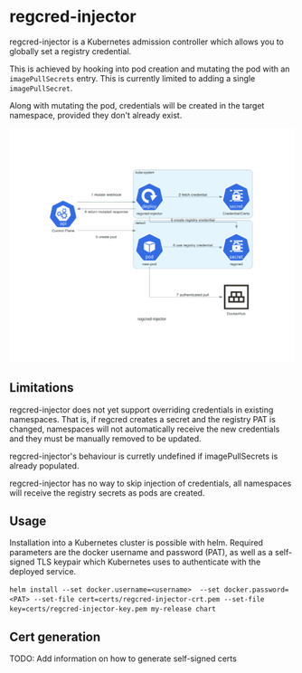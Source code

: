 # regcred-injector

regcred-injector is a Kubernetes admission controller which allows you to
globally set a registry credential.

This is achieved by hooking into pod creation and mutating the pod with
an `imagePullSecrets` entry. This is currently limited to adding a single
`imagePullSecret`.

Along with mutating the pod, credentials will be created in the target namespace,
provided they don't already exist.

![Architecture](images/regcred-injector.png)

## Limitations

regcred-injector does not yet support overriding credentials in existing
namespaces. That is, if regcred creates a secret and the registry PAT is
changed, namespaces will not automatically receive the new credentials and
they must be manually removed to be updated.

regcred-injector's behaviour is curretly undefined if imagePullSecrets
is already populated.

regcred-injector has no way to skip injection of credentials, all namespaces
will receive the registry secrets as pods are created.

## Usage

Installation into a Kubernetes cluster is possible with helm. Required parameters are the docker username and password (PAT), as well as a self-signed TLS keypair which Kubernetes uses to authenticate with the deployed service.

`helm install --set docker.username=<username>  --set docker.password=<PAT> --set-file cert=certs/regcred-injector-crt.pem --set-file key=certs/regcred-injector-key.pem my-release chart`

## Cert generation

TODO: Add information on how to generate self-signed certs
